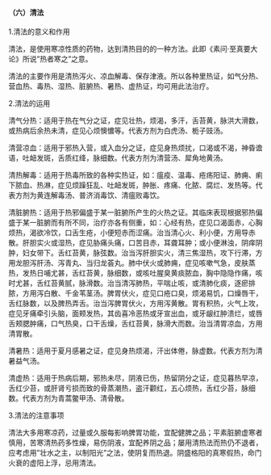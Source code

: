 #### （六）清法

1.清法的意义和作用

清法，是使用寒凉性质的药物，达到清热目的的一种方法。此即《素问·至真要大论》所说”热者寒之”之意。

清法的主要作用是清热泻火、凉血解毒、保存津液。所以各种里热证，如气分热、营血热、毒热、湿热、脏腑热、暑热、虚热证，均可用此法治疗。

2.清法的运用

清气分热：适用于热在气分之证，症见壮热，烦渴，多汗，舌苔黄，脉洪大滑数，或热病后余热未清，症见心烦懊憹等。代表方剂为白虎汤、栀子豉汤。

清营凉血：适用于邪热入营，或入血分之证，症见身热烦扰，口渴或不渴，神昏谵语，吐衄发斑，舌质红绛，脉细数。代表方剂为清营汤、犀角地黄汤。

清热解毒：适用于热毒所致的各种实热证，如：瘟疫、温毒、疮疡阳证、肺痈、痢下脓血、热淋，症见烦躁狂乱、吐衄发斑，肿胀、疼痛、化脓、腐烂、发热等。代表方剂为黄连解毒汤、普济消毒饮、清瘟败毒饮。

清脏腑热：适用于热邪偏盛于某一脏腑所产生的火热之证。其临床表现根据邪热偏盛于某一脏腑而有所不同，治疗亦各有侧重，如：心经有热，症见口渴面赤，心胸烦热，渴欲冷饮，口舌生疮，小便短赤而涩痛。治当清心火、利小便，方用导赤散。肝胆实火或湿热，症见胁痛头痛，口苦目赤，耳聋耳肿；或小便淋浊，阴痒阴肿，妇女带下。舌红苔黄，脉弦数。治当泻肝胆实火，清三焦湿热，攻下行滞，方用龙胆泻肝汤、泻青丸、当归龙荟丸。肺中伏火或肺痈，症见咳嗽气急，皮肤蒸热，发热日哺尤甚，舌红苔黄，脉细数，或咳吐腥臭黄痰脓血，胸中隐隐作痛，咳时尤甚，舌红苔黄腻，脉滑数。治当清泻肺热，平喘止咳，或清肺化痰，逐瘀排脓，方用泻白散、千金苇茎汤。脾胃伏火，症见口疮口臭，烦渴易饥，口燥唇干，舌红脉数，以及脾热弄舌。治当泻脾胃伏火，方用泻黄散。胃有积热，火气上攻，症见牙痛牵引头脑，面颊发热，其齿喜冷恶热或牙宣出血，或牙龈红肿溃烂，或唇舌颊腮肿痛，口气热臭，口干舌燥，舌红苔黄，脉滑大而数。治当清胃凉血，方用清胃散。

清暑热：适用于夏月感暑之证，症见身热烦渴，汗出体倦，脉虚数。代表方剂为清暑益气汤。

清虚热：适用于热病后期，邪热未尽，阴液已伤，热留阴分之证，症见暮热早凉，舌红少苔，或肝肾亏损而致的骨蒸潮热，盗汗颧红，五心烦热，舌红少苔，脉细数。代表方剂为青蒿鳖甲汤、清骨散。

3.清法的注意事项

清法大多用寒凉药，过量或久服每影响脾胃功能，宜配健脾之品；平素脏腑虚寒者慎用，苦寒清热药多性燥，易伤阴液，宜配养阴之品；屡用清热法而热仍不退者，应考虑用”壮水之主，以制阳光”之法，使阴复而热退。阴盛格阳的真寒假热，命门火衰的虚阳上浮，忌用清法。
